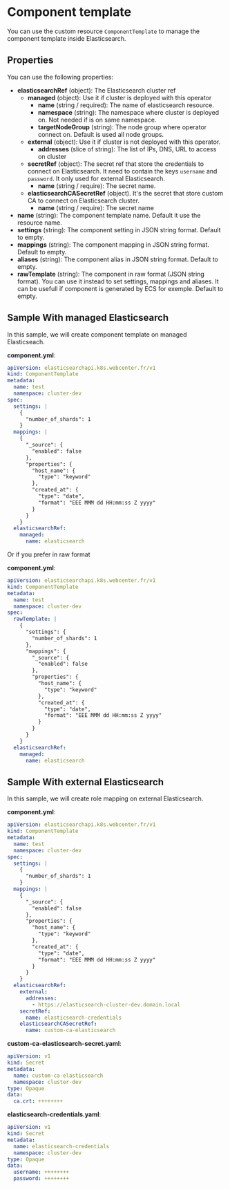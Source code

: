 # Component template
You can use the custom resource `ComponentTemplate` to manage the component template inside Elasticsearch.

## Properties

You can use the following properties:
- **elasticsearchRef** (object): The Elasticsearch cluster ref
  - **managed** (object): Use it if cluster is deployed with this operator
    - **name** (string / required): The name of elasticsearch resource.
    - **namespace** (string): The namespace where cluster is deployed on. Not needed if is on same namespace.
    - **targetNodeGroup** (string): The node group where operator connect on. Default is used all node groups.
  - **external** (object): Use it if cluster is not deployed with this operator.
    - **addresses** (slice of string): The list of IPs, DNS, URL to access on cluster
  - **secretRef** (object): The secret ref that store the credentials to connect on Elasticsearch. It need to contain the keys `username` and `password`. It only used for external Elasticsearch.
    - **name** (string / require): The secret name.
  - **elasticsearchCASecretRef** (object). It's the secret that store custom CA to connect on Elasticsearch cluster.
    - **name** (string / require): The secret name
- **name** (string): The component template name. Default it use the resource name.
- **settings** (string): The component setting in JSON string format. Default to empty.
- **mappings** (string): The component mapping in JSON string format. Default to empty.
- **aliases** (string): The component alias in JSON string format. Default to empty.
- **rawTemplate** (string): The component in raw format (JSON string format). You can use it instead to set settings, mappings and aliases. It can be usefull if component is generated by ECS for exemple. Default to empty.

## Sample With managed Elasticsearch

In this sample, we will create component template on managed Elasticseach.

**component.yml**:
```yaml
apiVersion: elasticsearchapi.k8s.webcenter.fr/v1
kind: ComponentTemplate
metadata:
  name: test
  namespace: cluster-dev
spec:
  settings: |
    {
      "number_of_shards": 1
    }
  mappings: |
    {
      "_source": {
        "enabled": false
      },
      "properties": {
        "host_name": {
          "type": "keyword"
        },
        "created_at": {
          "type": "date",
          "format": "EEE MMM dd HH:mm:ss Z yyyy"
        }
      }
    }
  elasticsearchRef:
    managed:
      name: elasticsearch
```

Or if you prefer in raw format

**component.yml**:
```yaml
apiVersion: elasticsearchapi.k8s.webcenter.fr/v1
kind: ComponentTemplate
metadata:
  name: test
  namespace: cluster-dev
spec:
  rawTemplate: |
    {
      "settings": {
        "number_of_shards": 1
      },
      "mappings": {
        "_source": {
          "enabled": false
        },
        "properties": {
          "host_name": {
            "type": "keyword"
          },
          "created_at": {
            "type": "date",
            "format": "EEE MMM dd HH:mm:ss Z yyyy"
          }
        }
      }
    }
  elasticsearchRef:
    managed:
      name: elasticsearch
```

## Sample With external Elasticsearch

In this sample, we will create role mapping on external Elasticsearch.

**component.yml**:
```yaml
apiVersion: elasticsearchapi.k8s.webcenter.fr/v1
kind: ComponentTemplate
metadata:
  name: test
  namespace: cluster-dev
spec:
  settings: |
    {
      "number_of_shards": 1
    }
  mappings: |
    {
      "_source": {
        "enabled": false
      },
      "properties": {
        "host_name": {
          "type": "keyword"
        },
        "created_at": {
          "type": "date",
          "format": "EEE MMM dd HH:mm:ss Z yyyy"
        }
      }
    }
  elasticsearchRef:
    external:
      addresses:
        - https://elasticsearch-cluster-dev.domain.local
    secretRef:
      name: elasticsearch-credentials
    elasticsearchCASecretRef:
      name: custom-ca-elasticsearch
```

**custom-ca-elasticsearch-secret.yaml**:
```yaml
apiVersion: v1
kind: Secret
metadata:
  name: custom-ca-elasticsearch
  namespace: cluster-dev
type: Opaque
data:
  ca.crt: ++++++++
```

**elasticsearch-credentials.yaml**:
```yaml
apiVersion: v1
kind: Secret
metadata:
  name: elasticsearch-credentials
  namespace: cluster-dev
type: Opaque
data:
  username: ++++++++
  password: ++++++++
```